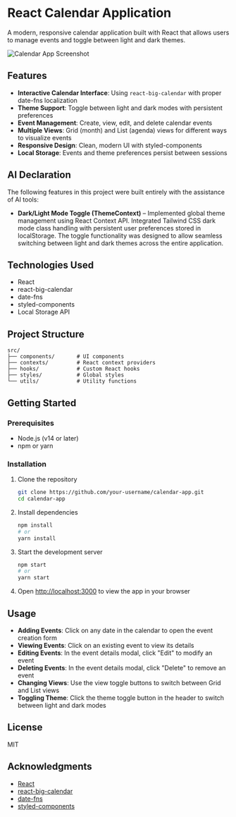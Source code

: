 # React Calendar Application

A modern, responsive calendar application built with React that allows users to manage events and toggle between light and dark themes.

![Calendar App Screenshot](https://via.placeholder.com/800x450.png?text=Calendar+App+Screenshot)

## Features

- **Interactive Calendar Interface**: Using `react-big-calendar` with proper date-fns localization
- **Theme Support**: Toggle between light and dark modes with persistent preferences
- **Event Management**: Create, view, edit, and delete calendar events
- **Multiple Views**: Grid (month) and List (agenda) views for different ways to visualize events
- **Responsive Design**: Clean, modern UI with styled-components
- **Local Storage**: Events and theme preferences persist between sessions

## AI Declaration

The following features in this project were built entirely with the assistance of AI tools:

- **Dark/Light Mode Toggle (ThemeContext)** – Implemented global theme management using React Context API. Integrated Tailwind CSS dark mode class handling with persistent user preferences stored in localStorage. The toggle functionality was designed to allow seamless switching between light and dark themes across the entire application.

## Technologies Used

- React
- react-big-calendar
- date-fns
- styled-components
- Local Storage API

## Project Structure

```
src/
├── components/       # UI components
├── contexts/         # React context providers
├── hooks/            # Custom React hooks
├── styles/           # Global styles
└── utils/            # Utility functions
```

## Getting Started

### Prerequisites

- Node.js (v14 or later)
- npm or yarn

### Installation

1. Clone the repository
   ```bash
   git clone https://github.com/your-username/calendar-app.git
   cd calendar-app
   ```

2. Install dependencies
   ```bash
   npm install
   # or
   yarn install
   ```

3. Start the development server
   ```bash
   npm start
   # or
   yarn start
   ```

4. Open [http://localhost:3000](http://localhost:3000) to view the app in your browser

## Usage

- **Adding Events**: Click on any date in the calendar to open the event creation form
- **Viewing Events**: Click on an existing event to view its details
- **Editing Events**: In the event details modal, click "Edit" to modify an event
- **Deleting Events**: In the event details modal, click "Delete" to remove an event
- **Changing Views**: Use the view toggle buttons to switch between Grid and List views
- **Toggling Theme**: Click the theme toggle button in the header to switch between light and dark modes

## License

MIT

## Acknowledgments

- [React](https://reactjs.org/)
- [react-big-calendar](https://github.com/jquense/react-big-calendar)
- [date-fns](https://date-fns.org/)
- [styled-components](https://styled-components.com/)
